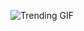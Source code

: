 
<!-- GIF_SECTION -->
![Trending GIF](https://media4.giphy.com/media/v1.Y2lkPThiYjIxNzcyN3p0bTgyajJsbGNid3NsNHk2N3FpcGhlNW1rcDZtY2JsNjNkZjJ2aCZlcD12MV9naWZzX3NlYXJjaCZjdD1n/An7V0fylHZKGYd7dxw/giphy.gif)
<!-- END_GIF_SECTION -->
